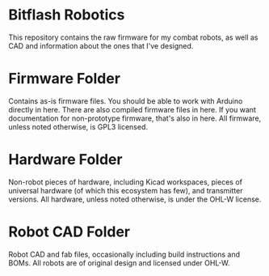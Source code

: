# Bitflash Robotics
This repository contains the raw firmware for my combat robots, as well as CAD and information about the ones that I've designed.

# Firmware Folder
Contains as-is firmware files. You should be able to work with Arduino directly in here. There are also compiled firmware files in here. If you want documentation for non-prototype firmware, that's also in here. All firmware, unless noted otherwise, is GPL3 licensed.

# Hardware Folder
Non-robot pieces of hardware, including Kicad workspaces, pieces of universal hardware (of which this ecosystem has few), and transmitter versions. All hardware, unless noted otherwise, is under the OHL-W license.

# Robot CAD Folder
Robot CAD and fab files, occasionally including build instructions and BOMs. All robots are of original design and licensed under OHL-W.
